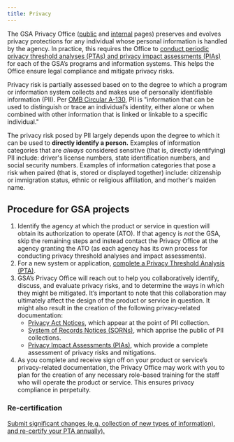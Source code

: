 ```yaml
---
title: Privacy
---
```


The GSA Privacy Office ([public](https://www.gsa.gov/privacygsa) and
[internal](https://insite.gsa.gov/privacygsa) pages) preserves and evolves
privacy protections for any individual whose personal information is handled by
the agency. In practice, this requires the Office to
[conduct periodic privacy threshold analyses (PTAs) and privacy impact assessments (PIAs)](https://www.gsa.gov/directive/developing-and-maintaining-privacy-threshold-assessments%2C-privacy-impact-assessments%2C-privacy-act-notices%2C-and-system-of-records-notices-0)
for each of the GSA&rsquo;s programs and information systems. This helps the
Office ensure legal compliance and mitigate privacy risks.

Privacy risk is partially assessed based on to the degree to which a program or
information system collects and makes use of personally identifiable information
(PII). Per
[OMB Circular A-130](https://obamawhitehouse.archives.gov/sites/default/files/omb/assets/OMB/circulars/a130/a130revised.pdf),
PII is "information that can be used to distinguish or trace an
individual&rsquo;s identity, either alone or when combined with other
information that is linked or linkable to a specific individual."

The privacy risk posed by PII largely depends upon the degree to which it can be
used to **directly identify a person.** Examples of information categories that
are _always_ considered sensitive (that is, directly identifying) PII include:
driver's license numbers, state identification numbers, and social security
numbers. Examples of information categories that pose a risk when paired (that
is, stored or displayed together) include: citizenship or immigration status,
ethnic or religious affiliation, and mother's maiden name.

## Procedure for GSA projects

1. Identify the agency at which the product or service in question will obtain
   its authorization to operate (ATO). If that agency is _not_ the GSA, skip the
   remaining steps and instead contact the Privacy Office at the agency granting
   the ATO (as each agency has its own process for conducting privacy threshold
   analyses and impact assessments).
1. For a new system or application,
   [complete a Privacy Threshold Analysis (PTA)](https://docs.google.com/forms/d/e/1FAIpQLSe67dJP618fki34die_dLfbf1YJps6j6_PoZT1trSkJNgA2Tw/viewform).
1. GSA&rsquo;s Privacy Office will reach out to help you collaboratively
   identify, discuss, and evaluate privacy risks, and to determine the ways in
   which they might be mitigated. It&rsquo;s important to note that this
   collaboration may ultimately affect the design of the product or service in
   question. It might also result in the creation of the following
   privacy-related documentation:
   - [Privacy Act Notices](https://docs.google.com/a/gsa.gov/document/d/1CcVLPNNra1WCGqHewK2ojQ_ysHcGxmJ1IlsCo9pAiSU/edit?usp=drive_web),
     which appear at the point of PII collection.
   - [System of Records Notices (SORNs)](https://docs.google.com/document/d/1hDIDvcTv-zplMBl_uQbg7GQ5uwrC-2Jr8xg4D073q5Y/edit),
     which apprise the public of PII collections.
   - [Privacy Impact Assessments (PIAs)](https://drive.google.com/open?id=19eoRUodDEOxrM5AeBIYQfbA1MLyrjCOGuRYl9K_73Io),
     which provide a complete assessment of privacy risks and mitigations.
1. As you complete and receive sign off on your product or service&rsquo;s
   privacy-related documentation, the Privacy Office may work with you to plan
   for the creation of any necessary role-based training for the staff who will
   operate the product or service. This ensures privacy compliance in
   perpetuity.

### Re-certification

[Submit significant changes (e.g. collection of new types of information), and re-certify your PTA annually).](https://docs.google.com/forms/d/e/1FAIpQLSdUQeMI8fT21ggQ7dt-vgYpeJyoezlDjyC67V_5vPna1j2c4A/viewform)
